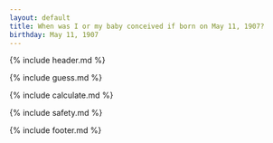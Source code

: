 ```yaml
---
layout: default
title: When was I or my baby conceived if born on May 11, 1907?
birthday: May 11, 1907
---
```


{% include header.md %}

{% include guess.md %}

{% include calculate.md %}

{% include safety.md %}

{% include footer.md %}



